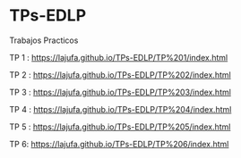 # TPs-EDLP
Trabajos Practicos

TP 1 :
https://lajufa.github.io/TPs-EDLP/TP%201/index.html

TP 2 :
https://lajufa.github.io/TPs-EDLP/TP%202/index.html

TP 3 :
https://lajufa.github.io/TPs-EDLP/TP%203/index.html

TP 4 :
https://lajufa.github.io/TPs-EDLP/TP%204/index.html

TP 5 :
https://lajufa.github.io/TPs-EDLP/TP%205/index.html

TP 6:
https://lajufa.github.io/TPs-EDLP/TP%206/index.html
